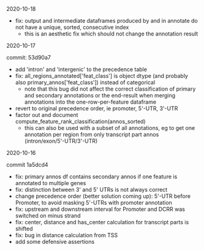 2020-10-18

- fix: output and intermediate dataframes produced by and in annotate do not have a unique, sorted, consecutive index
  - this is an aesthetic fix which should not change the annotation result

2020-10-17

commit: 53d90a7

- add 'intron' and 'intergenic' to the precedence table
- fix: all_regions_annotated['feat_class'] is object dtype (and probably also primary_annos['feat_class']) instead of categorical
  - note that this bug did not affect the correct classification of primary and secondary annotations or the end-result when merging annotations into the one-row-per-feature dataframe
- revert to original precedence order, ie promoter, 5'-UTR, 3'-UTR
- factor out and document compute_feature_rank_classification(annos_sorted)
  - this can also be used with a subset of all annotations, eg to get one annotation
    per region from only transcript part annos (intron/exon/5'-UTR/3'-UTR)

2020-10-16

commit 1a5dcd4

- fix: primary annos df contains secondary annos if one feature is annotated to multiple genes
- fix: distinction between 3' and 5' UTRs is not always correct
- change precedence order (better solution coming up): 5'-UTR before Promoter, to avoid masking 5'-UTRs with promoter annotation
- fix: upstream and downstream interval for Promoter and DCRR was switched on minus strand
- fix: center, distance and has_center calculation for transcript parts is shifted
- fix: bug in distance calculation from TSS
- add some defensive assertions